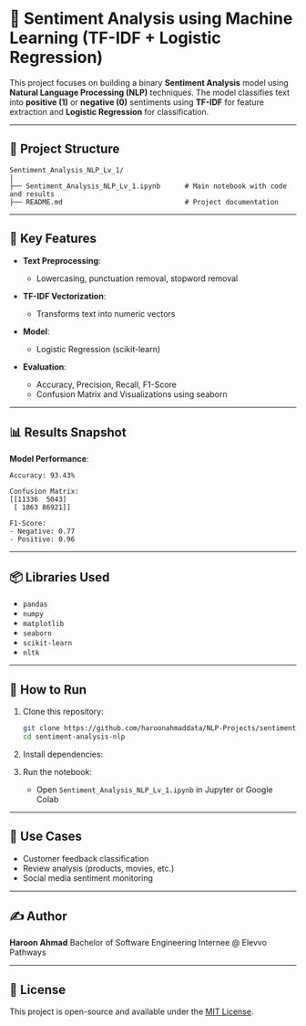 # 🧠 Sentiment Analysis using Machine Learning (TF-IDF + Logistic Regression)

This project focuses on building a binary **Sentiment Analysis** model using **Natural Language Processing (NLP)** techniques. The model classifies text into **positive (1)** or **negative (0)** sentiments using **TF-IDF** for feature extraction and **Logistic Regression** for classification.

---

## 📂 Project Structure

```
Sentiment_Analysis_NLP_Lv_1/
│
├── Sentiment_Analysis_NLP_Lv_1.ipynb      # Main notebook with code and results
├── README.md                              # Project documentation
```

---

## 🚀 Key Features

* **Text Preprocessing**:

  * Lowercasing, punctuation removal, stopword removal
* **TF-IDF Vectorization**:

  * Transforms text into numeric vectors
* **Model**:

  * Logistic Regression (scikit-learn)
* **Evaluation**:

  * Accuracy, Precision, Recall, F1-Score
  * Confusion Matrix and Visualizations using seaborn

---

## 📊 Results Snapshot

**Model Performance**:

```
Accuracy: 93.43%

Confusion Matrix:
[[11336  5043]
 [ 1863 86921]]

F1-Score:
- Negative: 0.77
- Positive: 0.96
```

---

## 📦 Libraries Used

* `pandas`
* `numpy`
* `matplotlib`
* `seaborn`
* `scikit-learn`
* `nltk`

---

## 💠 How to Run

1. Clone this repository:

   ```bash
   git clone https://github.com/haroonahmaddata/NLP-Projects/sentiment-analysis-nlp.git
   cd sentiment-analysis-nlp
   ```

2. Install dependencies:


3. Run the notebook:

   * Open `Sentiment_Analysis_NLP_Lv_1.ipynb` in Jupyter or Google Colab

---

## 📌 Use Cases

* Customer feedback classification
* Review analysis (products, movies, etc.)
* Social media sentiment monitoring

---

## ✍️ Author

**Haroon Ahmad**
Bachelor of Software Engineering
Internee @ Elevvo Pathways

---

## 📄 License

This project is open-source and available under the [MIT License](LICENSE).
